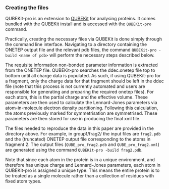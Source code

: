 ### Creating the files

QUBEKit-pro is an extension to [QUBEKit](https://github.com/qubekit/QUBEKit) for analysing proteins.
It comes bundled with the QUBEKit install and is accessed with the `QUBEKit-pro` command.

Practically, creating the necessary files via QUBEKit is done simply through the command line interface. 
Navigating to a directory containing the ONETEP output file and the relevant pdb files, the command 
`QUBEKit-pro -build <name of pdb>` will perform the necessary steps described below.

The requisite information non-bonded parameter information is extracted from the ONETEP file. 
QUBEKit-pro searches the ddec.onetep file top to bottom until all charge data is populated.
As such, if using QUBEKit-pro for a fragment, 
only the charge data for that fragment should be left in the ddec file (note that this process is not currently automated and users are responsible for generating and preparing the required onetep files).
For each atom, this is the partial charge and the effective volume. 
These parameters are then used to calculate the Lennard-Jones parameters via atom-in-molecule electron density partitioning. 
Following this calculation, the atoms previously marked for symmetrisation are symmetrised. 
These parameters are then stored for use in producing the final xml file.

The files needed to reproduce the data in this paper are provided in the directory above.
For example, in group1/frag2/ the input files are `frag2.pdb` and the (truncated) ONETEP output file corresponding to the atoms in fragment 2. The output files (`QUBE_pro_frag2.pdb` and `QUBE_pro_frag2.xml`) are generated using the command `QUBEKit-pro -build frag2.pdb`.


Note that since each atom in the protein is in a unique environment, 
and therefore has unique charge and Lennard-Jones parameters, 
each atom in QUBEKit-pro is assigned a unique type. 
This means the entire protein is to be treated as a single molecule rather than a collection of residues with fixed atom types.


